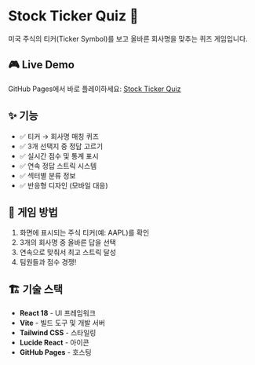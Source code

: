 # Stock Ticker Quiz 🎯

미국 주식의 티커(Ticker Symbol)를 보고 올바른 회사명을 맞추는 퀴즈 게임입니다.

## 🎮 Live Demo

GitHub Pages에서 바로 플레이하세요: [Stock Ticker Quiz](https://xeno-xeno.github.io/stockCARD/)


## ✨ 기능

- ✅ 티커 → 회사명 매칭 퀴즈
- ✅ 3개 선택지 중 정답 고르기
- ✅ 실시간 점수 및 통계 표시
- ✅ 연속 정답 스트릭 시스템
- ✅ 섹터별 분류 정보
- ✅ 반응형 디자인 (모바일 대응)

## 🎯 게임 방법

1. 화면에 표시되는 주식 티커(예: AAPL)를 확인
2. 3개의 회사명 중 올바른 답을 선택
3. 연속으로 맞춰서 최고 스트릭 달성
4. 팀원들과 점수 경쟁!

## 🏗️ 기술 스택

- **React 18** - UI 프레임워크
- **Vite** - 빌드 도구 및 개발 서버
- **Tailwind CSS** - 스타일링
- **Lucide React** - 아이콘
- **GitHub Pages** - 호스팅
